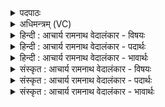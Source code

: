 <details><summary>पदपाठः</summary>

यः। वः꣣। शिव꣡त꣢मः। र꣡सः꣢꣯। त꣡स्य꣢꣯। भा꣣जयत। इह꣡। नः꣣। उशतीः꣢। इ꣣व। मात꣡रः꣢। १८३८।
</details>

<details><summary>अधिमन्त्रम् (VC)</summary>

- आपः
- त्रिशिरास्त्वाष्ट्रः सिन्धुद्वीप आम्बरीषो वा
- गायत्री
- षड्जः
</details>

<details><summary>हिन्दी : आचार्य रामनाथ वेदालंकार - विषयः</summary>

अगले मन्त्र में ब्रह्मानन्द की धाराओं के रस की प्रार्थना है।
</details>

<details><summary>हिन्दी : आचार्य रामनाथ वेदालंकार - पदार्थः</summary>

पदार्थान्वयभाषाः -  हे ब्रह्मानन्द की धाराओ ! (यः) जो (वः) तुम्हारा (शिवतमः) अतिशय शान्तिदायक (रसः) रस है, (तस्य) उसका (इह) इस जीवन में (नः) हमें (भाजयत) भागी बनाओ, पान कराओ, (उशतीः) सन्तान से प्रेम करती हुई (मातरः इव) माताएँ जैसे अपने स्तनों का दूध अपनी सन्तान को पिलाती हैं ॥२॥ यहाँ उपमालङ्कार है ॥२॥
</details>

<details><summary>हिन्दी : आचार्य रामनाथ वेदालंकार - भावार्थः</summary>

भावार्थभाषाः -  माता के स्तन के दूध में जो माधुर्य है,वही ब्रह्म के पास से प्राप्त आनन्द-धाराओं में है,ऐसा विद्वान् उपासक लोग अनुभव करते हैं ॥२॥
</details>

<details><summary>संस्कृत : आचार्य रामनाथ वेदालंकार - विषयः</summary>

अथ ब्रह्मानन्दधाराणां रसं प्रार्थयते।
</details>

<details><summary>संस्कृत : आचार्य रामनाथ वेदालंकार - पदार्थः</summary>

पदार्थान्वयभाषाः -  हे आपः ब्रह्मानन्दधाराः ! (यः वः) युष्माकम् (शिवतमः) अतिशयेन शान्तिदायकः (रसः) सारतत्त्वम् अस्ति (तस्य इह) जीवने (नः) अस्मान् (भाजयत) भागिनः कुरुत। कथमिव ? (उशतीः) उशत्यः कामयमानाः स्नेहं कुर्वाणाः। [वश कान्तौ, शतरि स्त्रियां पूर्वसवर्णदीर्घः।] (मातरः इव) जनन्यो यथा स्वकीयं स्तनरसं सन्तानान् पाययन्ति तद्वत् ॥२॥२ अत्रोपमालङ्कारः ॥२॥
</details>

<details><summary>संस्कृत : आचार्य रामनाथ वेदालंकार - भावार्थः</summary>

भावार्थभाषाः -  मातुः स्तन्ये यन्माधुर्यं तदेव ब्रह्मणः सकाशात् प्राप्तास्वानन्दधारास्विति विचक्षणा अनुभवन्ति ॥२॥
</details>
